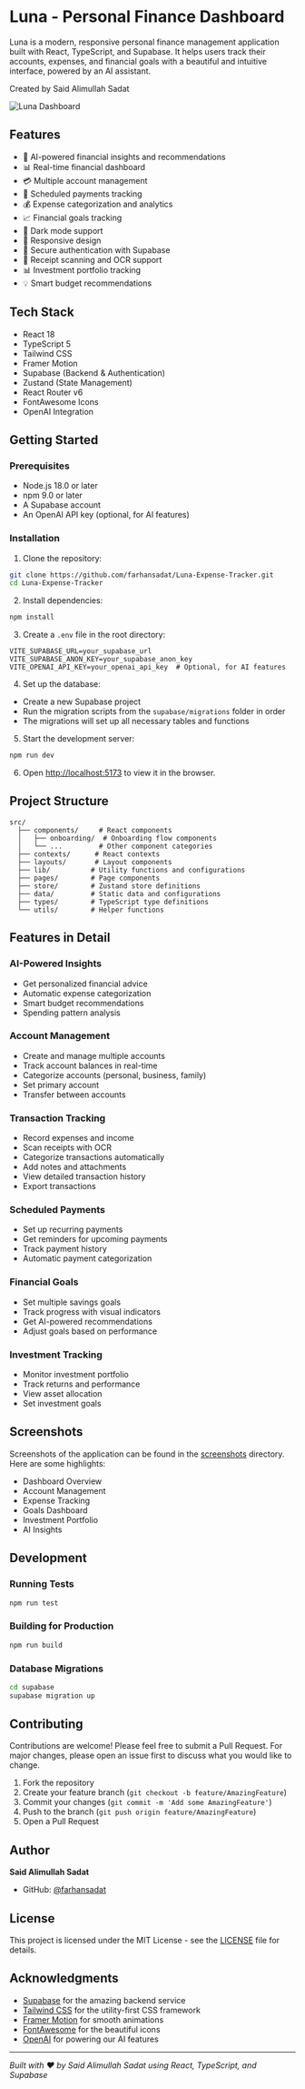 # Luna - Personal Finance Dashboard

Luna is a modern, responsive personal finance management application built with React, TypeScript, and Supabase. It helps users track their accounts, expenses, and financial goals with a beautiful and intuitive interface, powered by an AI assistant.

Created by Said Alimullah Sadat

![Luna Dashboard](screenshots/dashboard.png)

## Features

- 🤖 AI-powered financial insights and recommendations
- 📊 Real-time financial dashboard
- 💳 Multiple account management
- 📅 Scheduled payments tracking
- 💰 Expense categorization and analytics
- 📈 Financial goals tracking
- 🌙 Dark mode support
- 📱 Responsive design
- 🔐 Secure authentication with Supabase
- 📸 Receipt scanning and OCR support
- 📊 Investment portfolio tracking
- 💡 Smart budget recommendations

## Tech Stack

- React 18
- TypeScript 5
- Tailwind CSS
- Framer Motion
- Supabase (Backend & Authentication)
- Zustand (State Management)
- React Router v6
- FontAwesome Icons
- OpenAI Integration

## Getting Started

### Prerequisites

- Node.js 18.0 or later
- npm 9.0 or later
- A Supabase account
- An OpenAI API key (optional, for AI features)

### Installation

1. Clone the repository:
```bash
git clone https://github.com/farhansadat/Luna-Expense-Tracker.git
cd Luna-Expense-Tracker
```

2. Install dependencies:
```bash
npm install
```

3. Create a `.env` file in the root directory:
```env
VITE_SUPABASE_URL=your_supabase_url
VITE_SUPABASE_ANON_KEY=your_supabase_anon_key
VITE_OPENAI_API_KEY=your_openai_api_key  # Optional, for AI features
```

4. Set up the database:
- Create a new Supabase project
- Run the migration scripts from the `supabase/migrations` folder in order
- The migrations will set up all necessary tables and functions

5. Start the development server:
```bash
npm run dev
```

6. Open [http://localhost:5173](http://localhost:5173) to view it in the browser.

## Project Structure

```
src/
  ├── components/     # React components
  │   ├── onboarding/  # Onboarding flow components
  │   └── ...         # Other component categories
  ├── contexts/      # React contexts
  ├── layouts/       # Layout components
  ├── lib/          # Utility functions and configurations
  ├── pages/        # Page components
  ├── store/        # Zustand store definitions
  ├── data/         # Static data and configurations
  ├── types/        # TypeScript type definitions
  └── utils/        # Helper functions
```

## Features in Detail

### AI-Powered Insights
- Get personalized financial advice
- Automatic expense categorization
- Smart budget recommendations
- Spending pattern analysis

### Account Management
- Create and manage multiple accounts
- Track account balances in real-time
- Categorize accounts (personal, business, family)
- Set primary account
- Transfer between accounts

### Transaction Tracking
- Record expenses and income
- Scan receipts with OCR
- Categorize transactions automatically
- Add notes and attachments
- View detailed transaction history
- Export transactions

### Scheduled Payments
- Set up recurring payments
- Get reminders for upcoming payments
- Track payment history
- Automatic payment categorization

### Financial Goals
- Set multiple savings goals
- Track progress with visual indicators
- Get AI-powered recommendations
- Adjust goals based on performance

### Investment Tracking
- Monitor investment portfolio
- Track returns and performance
- View asset allocation
- Set investment goals

## Screenshots

Screenshots of the application can be found in the [screenshots](./screenshots) directory. Here are some highlights:

- Dashboard Overview
- Account Management
- Expense Tracking
- Goals Dashboard
- Investment Portfolio
- AI Insights

## Development

### Running Tests
```bash
npm run test
```

### Building for Production
```bash
npm run build
```

### Database Migrations
```bash
cd supabase
supabase migration up
```

## Contributing

Contributions are welcome! Please feel free to submit a Pull Request. For major changes, please open an issue first to discuss what you would like to change.

1. Fork the repository
2. Create your feature branch (`git checkout -b feature/AmazingFeature`)
3. Commit your changes (`git commit -m 'Add some AmazingFeature'`)
4. Push to the branch (`git push origin feature/AmazingFeature`)
5. Open a Pull Request

## Author

**Said Alimullah Sadat**
- GitHub: [@farhansadat](https://github.com/farhansadat)

## License

This project is licensed under the MIT License - see the [LICENSE](LICENSE) file for details.

## Acknowledgments

- [Supabase](https://supabase.io/) for the amazing backend service
- [Tailwind CSS](https://tailwindcss.com/) for the utility-first CSS framework
- [Framer Motion](https://www.framer.com/motion/) for smooth animations
- [FontAwesome](https://fontawesome.com/) for the beautiful icons
- [OpenAI](https://openai.com/) for powering our AI features

---
*Built with ❤️ by Said Alimullah Sadat using React, TypeScript, and Supabase*
